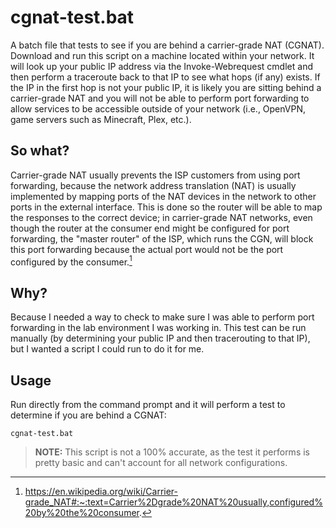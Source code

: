 # cgnat-test.bat
A batch file that tests to see if you are behind a carrier-grade NAT (CGNAT).  Download and run this script on a machine located within your network.  It will look up your public IP address via the Invoke-Webrequest cmdlet and then perform a traceroute back to that IP to see what hops (if any) exists. If the IP in the first hop is not your public IP, it is likely you are sitting behind a carrier-grade NAT and you will not be able to perform port forwarding to allow services to be accessible outside of your network (i.e., OpenVPN, game servers such as Minecraft, Plex, etc.). 

## So what?
Carrier-grade NAT usually prevents the ISP customers from using port forwarding, because the network address translation (NAT) is usually implemented by mapping ports of the NAT devices in the network to other ports in the external interface. This is done so the router will be able to map the responses to the correct device; in carrier-grade NAT networks, even though the router at the consumer end might be configured for port forwarding, the "master router" of the ISP, which runs the CGN, will block this port forwarding because the actual port would not be the port configured by the consumer.[^1]

## Why?
Because I needed a way to check to make sure I was able to perform port forwarding in the lab environment I was working in. This test can be run manually (by determining your public IP and then tracerouting to that IP), but I wanted a script I could run to do it for me.

## Usage
Run directly from the command prompt and it will perform a test to determine if you are behind a CGNAT:
```
cgnat-test.bat
```

>**NOTE:** This script is not a 100% accurate, as the test it performs is pretty basic and can't account for all network configurations.

[^1]: https://en.wikipedia.org/wiki/Carrier-grade_NAT#:~:text=Carrier%2Dgrade%20NAT%20usually,configured%20by%20the%20consumer.
